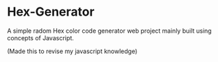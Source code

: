 # Hex-Generator
A simple radom Hex color code generator web project mainly built using concepts of Javascript.

(Made this to revise my javascript knowledge)
